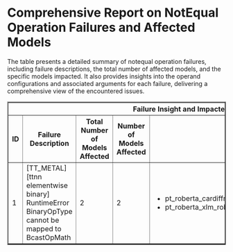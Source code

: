 <h1>Comprehensive Report on NotEqual Operation Failures and Affected Models</h1>
<p>The table presents a detailed summary of notequal operation failures, including failure descriptions, the total number of affected models, and the specific models impacted. It also provides insights into the operand configurations and associated arguments for each failure, delivering a comprehensive view of the encountered issues.</p>
<table border="2">
	<thead>
		<tr style="text-align: center;">
			<th colspan="5">Failure Insight and Impacted Models</th>
			<th colspan="2">Notequal Operation Details</th>
		</tr>
		<tr style="text-align: center;">
			<th>ID</th>
			<th>Failure Description</th>
			<th>Total Number of Models Affected</th>
			<th>Number of Models Affected</th>
			<th>Affected Models</th>
			<th>Operands</th>
			<th>Arguments</th>
		</tr>
	</thead>
	<tbody>
		<tr>
			<td rowspan="1">1</td>
			<td rowspan="1">[TT_METAL][ttnn elementwise binary] RuntimeError BinaryOpType cannot be mapped to BcastOpMath</td>
			<td rowspan="1">2</td>
			<td>2</td>
			<td><ul><li>pt_roberta_cardiffnlp_twitter_roberta_base_sentiment_seq_cls_hf</li><li>pt_roberta_xlm_roberta_base_mlm_hf</li></ul></td>
			<td>Operand(type=Activation, shape=(1, 128), dtype=int64)<br><div align='center'>X</div>Operand(type=Constant, name=const_00, dtype=int64)</td>
			<td></td>
		</tr>
	</tbody>
</table>
